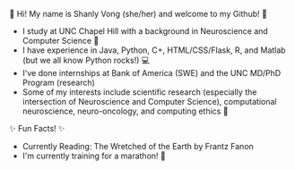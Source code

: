 💫 Hi! My name is Shanly Vong (she/her) and welcome to my Github! 💫
- I study at UNC Chapel Hill with a background in Neuroscience and Computer Science 🧬
- I have experience in Java, Python, C+, HTML/CSS/Flask, R, and Matlab (but we all know Python rocks!) 💻
- I've done internships at Bank of America (SWE) and the UNC MD/PhD Program (research)
- Some of my interests include scientific research (especially the intersection of Neuroscience and Computer Science), computational neuroscience, neuro-oncology, and computing ethics 🥼

✨ Fun Facts! ✨
- Currently Reading: The Wretched of the Earth by Frantz Fanon 
- I'm currently training for a marathon! 📣

<!---
shanlyvong/shanlyvong is a ✨ special ✨ repository because its `README.md` (this file) appears on your GitHub profile.
You can click the Preview link to take a look at your changes.
--->
